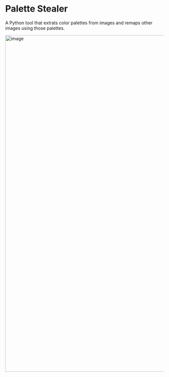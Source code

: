 # Palette Stealer

A Python tool that extrats color palettes from images and remaps other images using those palettes.

<img width="1229" height="1067" alt="image" src="https://github.com/user-attachments/assets/11893ddd-9410-4290-9f60-aa218ad5347b" />
